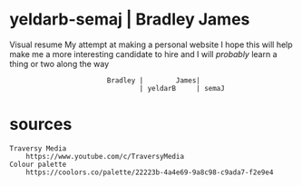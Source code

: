 # yeldarb-semaj | Bradley James
Visual resume
    My attempt at making a personal website
    I hope this will help make me a more interesting candidate to hire
        and I will *probably* learn a thing or two along the way

                            Bradley |        James|
                                    | yeldarB     | semaJ


# sources
    Traversy Media
        https://www.youtube.com/c/TraversyMedia
    Colour palette
        https://coolors.co/palette/22223b-4a4e69-9a8c98-c9ada7-f2e9e4
        